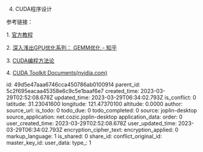 4. CUDA程序设计

参考链接：

1\. [官方教程](https://docs.nvidia.com/cuda/cuda-c-programming-guide/index.html#maximize-utilization)

2\. [深入浅出GPU优化系列： GEMM优化 - 知乎](https://zhuanlan.zhihu.com/p/75720006)

3\. [CUDA编程方法论](https://www.zhihu.com/column/c_1139113249399345152)

4\. [CUDA Toolkit Documents(nvidia.com)](https://docs.nvidia.com/cuda/index.html)

id: 49d5e47aaa6746cca450786ab0100914
parent_id: 5c2f695eacaa45358e6c9c5e1baaf6e7
created_time: 2023-03-29T02:52:08.678Z
updated_time: 2023-03-29T06:34:02.793Z
is_conflict: 0
latitude: 31.23041600
longitude: 121.47370100
altitude: 0.0000
author: 
source_url: 
is_todo: 0
todo_due: 0
todo_completed: 0
source: joplin-desktop
source_application: net.cozic.joplin-desktop
application_data: 
order: 0
user_created_time: 2023-03-29T02:52:08.678Z
user_updated_time: 2023-03-29T06:34:02.793Z
encryption_cipher_text: 
encryption_applied: 0
markup_language: 1
is_shared: 0
share_id: 
conflict_original_id: 
master_key_id: 
user_data: 
type_: 1